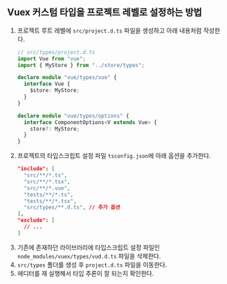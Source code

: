 ## Vuex 커스텀 타입을 프로젝트 레벨로 설정하는 방법
1. 프로젝트 루트 레벨에 `src/project.d.ts` 파일을 생성하고 아래 내용처럼 작성한다.
    ```typescript
    // src/types/project.d.ts
    import Vue from "vue";
    import { MyStore } from "../store/types";

    declare module "vue/types/vue" {
      interface Vue {
        $store: MyStore;
      }
    }

    declare module "vue/types/options" {
      interface ComponentOptions<V extends Vue> {
        store?: MyStore;
      }
    }
    ```
2. 프로젝트의 타입스크립트 설정 파일 `tsconfig.json`에 아래 옵션을 추가한다.
    ```json
    "include": [
      "src/**/*.ts",
      "src/**/*.tsx",
      "src/**/*.vue",
      "tests/**/*.ts",
      "tests/**/*.tsx",
      "src/types/**.d.ts", // 추가 옵션
    ],
    "exclude": [
      // ...
    ]
    ```
3. 기존에 존재하던 라이브러리에 타입스크립트 설정 파일인 `node_modules/vuex/types/vud.d.ts` 파일을 삭제한다.
4. `src/types` 폴더를 생성 후 `project.d.ts` 파일을 이동한다.
5. 에디터를 재 실행해서 타입 추론이 잘 되는지 확인한다.